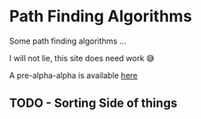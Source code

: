 # Path Finding Algorithms

Some path finding algorithms ...

I will not lie, this site does need work :sweat_smile:

A pre-alpha-alpha is available [here](https://zealous-thompson-709348.netlify.app)

## TODO - Sorting Side of things
